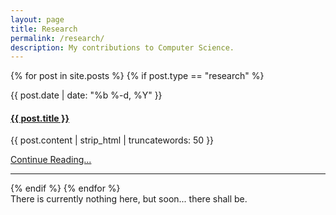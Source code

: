 ```yaml
---
layout: page
title: Research
permalink: /research/
description: My contributions to Computer Science.
---
```

{% for post in site.posts %}
{% if post.type == "research" %}
<div class="row">
    <div class="col-lg-8 col-lg-offset-2">
        <p><bd>{{ post.date | date: "%b %-d, %Y" }}</bd></p>
        <h4><a class="post-link" href="{{ post.url | prepend: site.baseurl }}">{{ post.title }}</a></h4>
        <p>{{ post.content | strip_html | truncatewords: 50 }}</p>
        <p><a href="{{ post.url | prepend: site.baseurl }}">Continue Reading...</a></p>
        <hr>
    </div>
</div>
{% endif %}
{% endfor %}

<div class="row">
    <div class="col-lg-8 col-lg-offset-2 centered">
        There is currently nothing here, but soon... there shall be.
    </div>
</div>
